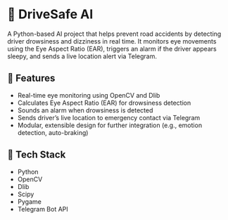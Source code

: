 # 🚗 DriveSafe AI

A Python-based AI project that helps prevent road accidents by detecting driver drowsiness and dizziness in real time. It monitors eye movements using the Eye Aspect Ratio (EAR), triggers an alarm if the driver appears sleepy, and sends a live location alert via Telegram.

## 🔧 Features
- Real-time eye monitoring using OpenCV and Dlib
- Calculates Eye Aspect Ratio (EAR) for drowsiness detection
- Sounds an alarm when drowsiness is detected
- Sends driver’s live location to emergency contact via Telegram
- Modular, extensible design for further integration (e.g., emotion detection, auto-braking)

## 🧰 Tech Stack
- Python
- OpenCV
- Dlib
- Scipy
- Pygame
- Telegram Bot API
